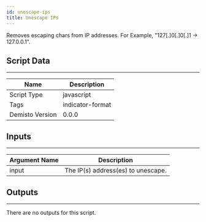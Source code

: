 ```yaml
---
id: unescape-ips
title: Unescape IPs
---
```


Removes escaping chars from IP addresses.
For Example, "127[.]0[.]0[.]1 -> 127.0.0.1".

## Script Data
---

| **Name** | **Description** |
| --- | --- |
| Script Type | javascript |
| Tags | indicator-format |
| Demisto Version | 0.0.0 |

## Inputs
---

| **Argument Name** | **Description** |
| --- | --- |
| input | The IP(s) address(es) to unescape. |

## Outputs
---
There are no outputs for this script.
